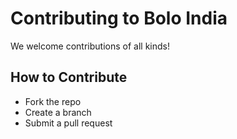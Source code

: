 # Contributing to Bolo India

We welcome contributions of all kinds!

## How to Contribute
- Fork the repo
- Create a branch
- Submit a pull request
